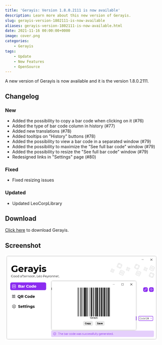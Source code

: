 ```yaml
---
title: 'Gerayis: Version 1.8.0.2111 is now available'
description: Learn more about this new version of Gerayis.
slug: gerayis-version-1802111-is-now-available
aliases: gerayis-version-1802111-is-now-available.html
date: 2021-11-16 00:00:00+0000
image: cover.png
categories:
    - Gerayis
tags:
    - Update
    - New Features
    - OpenSource
---
```

A new version of Gerayis is now available and it is the version 1.8.0.2111.

## Changelog
### New
- Added the possibility to copy a bar code when clicking on it (#76)
- Added the type of bar code column in history (#77)
- Added new translations (#78)
- Added tooltips on "History" buttons (#78)
- Added the possibility to view a bar code in a separated window (#79)
- Added the possibility to maximize the "See full bar code" window (#79)
- Added the possibility to resize the "See full bar code" window (#79)
- Redesigned links in "Settings" page (#80)
### Fixed
- Fixed resizing issues
### Updated
- Updated LeoCorpLibrary

## Download

[Click here]() to download Gerayis.

## Screenshot
![The "Bar code" page of Gerayis, with the "See full bar code" window opened](cover.png)